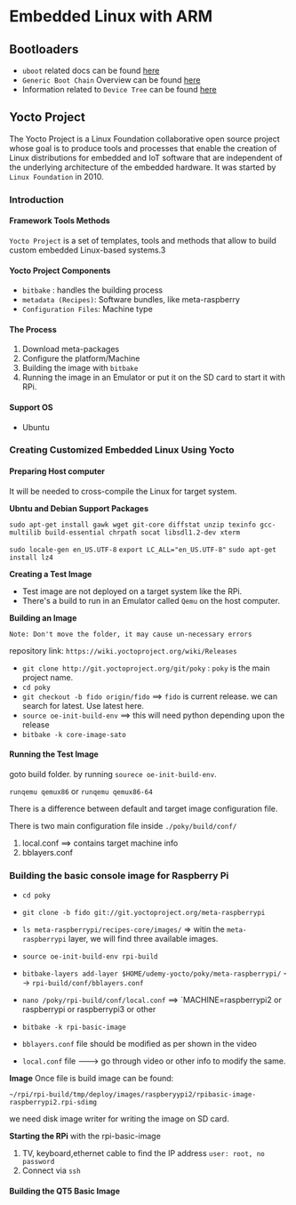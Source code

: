 # Embedded Linux with ARM

## Bootloaders
* `uboot` related docs can be found [here](./bootloaders/uboot.md)
* `Generic Boot Chain` Overview can be found [here](./bootloaders/bootChainOverview.md)
* Information related to `Device Tree` can be found [here](./bootloaders/deviceTree.md)

## Yocto Project
The Yocto Project is a Linux Foundation collaborative open source project whose goal is to produce tools and processes that enable the creation of Linux distributions for embedded and IoT software that are independent of the underlying architecture of the embedded hardware. It was started by `Linux Foundation` in 2010.

### Introduction

#### Framework Tools Methods
`Yocto Project` is a set of templates, tools and methods that allow to build custom embedded Linux-based systems.3

#### Yocto Project Components
* `bitbake` : handles the building process
* `metadata (Recipes)`: Software bundles, like meta-raspberry
* `Configuration Files`: Machine type

#### The Process
1. Download meta-packages
2. Configure the platform/Machine
3. Building the image with `bitbake`
4. Running the image in an Emulator or put it on the SD card to start it with RPi.

#### Support OS

* Ubuntu

### Creating Customized Embedded Linux Using Yocto

#### Preparing Host computer
It will be needed to cross-compile the Linux for target system.

**Ubntu and Debian Support Packages**

`sudo apt-get install gawk wget git-core diffstat unzip texinfo gcc-multilib build-essential chrpath socat libsdl1.2-dev xterm`

`sudo locale-gen en_US.UTF-8`
`export LC_ALL="en_US.UTF-8"`
`sudo apt-get install lz4`

**Creating a Test Image**

* Test image are not deployed on a target system like the RPi.
* There's a build to run in an Emulator called `Qemu` on the host computer.

**Building an Image**

`Note: Don't move the folder, it may cause un-necessary errors`

repository link: `https://wiki.yoctoproject.org/wiki/Releases`

* `git clone http://git.yoctoproject.org/git/poky` : `poky` is the main project name.
* `cd poky`
* `git checkout -b fido origin/fido` ==> `fido` is current release. we can search for latest. Use latest here.
* `source oe-init-build-env` ==> this will need python depending upon the release
* `bitbake -k core-image-sato`

#### Running the Test Image
goto build folder. by running `sourece oe-init-build-env`. 

`runqemu qemux86` or `runqemu qemux86-64`

There is a difference between default and target image configuration file.

There is two main configuration file inside `./poky/build/conf/`
1. local.conf ==> contains target machine info
2. bblayers.conf 


### Building the basic console image for Raspberry Pi

* `cd poky`
* `git clone -b fido git://git.yoctoproject.org/meta-raspberrypi`
* `ls meta-raspberrypi/recipes-core/images/` => witin the `meta-raspberrypi` layer, we will find three available images.
* `source oe-init-build-env rpi-build`
* `bitbake-layers add-layer $HOME/udemy-yocto/poky/meta-raspberrypi/` --> `rpi-build/conf/bblayers.conf`
* `nano /poky/rpi-build/conf/local.conf` ==> `MACHINE=raspberrypi2 or raspberrypi or raspberrypi3 or other
* `bitbake -k rpi-basic-image`

* `bblayers.conf` file should be modified as per shown in the video

* `local.conf` file ---> go through video or other info to modify the same.

**Image**
Once file is build image can be found:

`~/rpi/rpi-build/tmp/deploy/images/raspberyypi2/rpibasic-image-raspberrypi2.rpi-sdimg`

we need disk image writer for writing the image on SD card.

**Starting the RPi**
with the rpi-basic-image
1. TV, keyboard,ethernet cable to find the IP address
`user: root, no password`
2. Connect via `ssh`

#### Building the QT5 Basic Image




